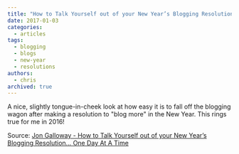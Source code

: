 ```yaml
---
title: "How to Talk Yourself out of your New Year’s Blogging Resolution… One Day At A Time"
date: 2017-01-03
categories:
  - articles
tags:
  - blogging
  - blogs
  - new-year
  - resolutions
authors:
  - chris
archived: true
---
```


A nice, slightly tongue-in-cheek look at how easy it is to fall off the blogging wagon after making a resolution to "blog more" in the New Year. This rings true for me in 2016!

Source: [Jon Galloway - How to Talk Yourself out of your New Year’s Blogging Resolution… One Day At A Time](https://weblogs.asp.net/jongalloway/how-to-talk-yourself-out-of-your-new-year-s-blogging-resolution-one-day-at-a-time)
